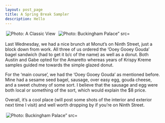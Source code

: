 ```yaml
---
layout: post_page
title: A Spring Break Sampler
description: Hello
---
```


<a href="Images/2015.03.13/amaretto.jpg" style="display:inline-block;margin:3px;text-decoration:none;"> 
<img alt="Photo: A Classic View" src="http://nmlin.org/Images/2015.03.13/amaretto.jpg" style="max-width:274px;">
</a>
<a href="Images/2015.03.13/glazed.jpg" style="display:inline-block;margin:3px;text-decoration:none;"> 
<img alt="Photo: Buckingham Palace” src="http://nmlin.org/Images/2015.03.13/glazed.jpg" style="max-width:274px;">
</a>

Last Wednesday, we had a nice brunch at Monut’s on Ninth Street, just a block down from work. All three of us ordered the ‘Ooey Gooey Gouda’ bagel sandwich (had to get it b/c of the name) as well as a donut. Both Austin and Gabe opted for the Amaretto whereas years of Krispy Kreme samples guided me towards the simple glazed donut.

For the ‘main course’, we had the ‘Ooey Gooey Gouda’ as mentioned before. Mine had a sesame seed bagel, sausage, over easy egg, gouda cheese, and a sweet chutney of some sort. I believe that the sausage and egg were both local or something of the sort, which would explain the $8 price. 

Overall, it’s a cool place (will post some shots of the interior and exterior next time I visit) and well worth dropping by if you’re on Ninth Street.

<a href="Images/2015.03.13/gouda.jpg" style="display:inline-block;margin:3px;text-decoration:none;"> 
<img alt="Photo: Buckingham Palace” src="http://nmlin.org/Images/2015.03.13/gouda.jpg" style="max-width:550px;">
</a>